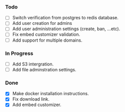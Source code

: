 ### Todo

- [ ] Switch verification from postgres to redis database.
- [ ] Add user creation for admins
- [ ] Add user administration settings (create, ban, ...etc).
- [ ] Fix embed customizer validation.
- [ ] Add support for multiple domains.

### In Progress

- [ ] Add S3 intergration.
- [ ] Add file adminstration settings.

### Done

- [x] Make docker installation instructions.
- [x] Fix download link.
- [x] Add embed customizer.
